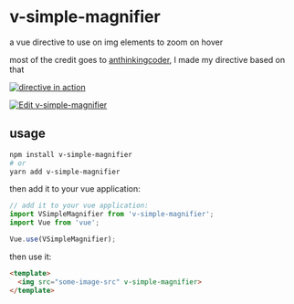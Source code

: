 # v-simple-magnifier

a vue directive to use on img elements to zoom on hover

most of the credit goes to [anthinkingcoder](https://github.com/anthinkingcoder/vue-image-magnifier), I made my directive based on that

[![directive in action](https://thumbs.gfycat.com/HorribleLeanHoopoe-size_restricted.gif)](https://gfycat.com/HorribleLeanHoopoe)

[![Edit v-simple-magnifier](https://codesandbox.io/static/img/play-codesandbox.svg)](https://codesandbox.io/s/v-simple-magnifier-mm3j2?fontsize=14&hidenavigation=1&theme=dark)

## usage

```bash
npm install v-simple-magnifier
# or 
yarn add v-simple-magnifier
```

then add it to your vue application:

```js
// add it to your vue application:
import VSimpleMagnifier from 'v-simple-magnifier';
import Vue from 'vue';

Vue.use(VSimpleMagnifier);
```

then use it: 

```html
<template>
  <img src="some-image-src" v-simple-magnifier>
</template>
```